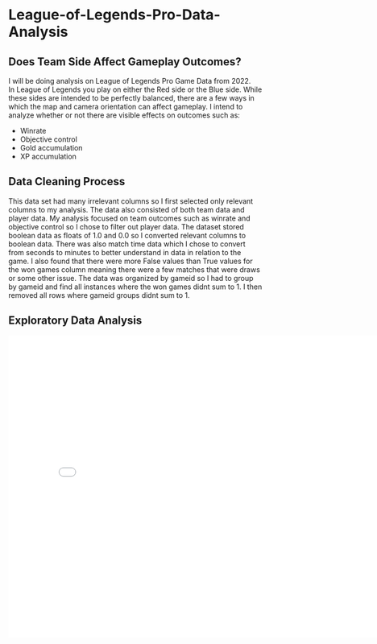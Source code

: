 # League-of-Legends-Pro-Data-Analysis


## Does Team Side Affect Gameplay Outcomes?
I will be doing analysis on League of Legends Pro Game Data from 2022. <br> 
In League of Legends you play on either the Red side or the Blue side. While these sides are intended to be perfectly balanced, there are a few ways in which the map and camera orientation can affect gameplay. I intend to analyze whether or not there are visible effects on outcomes such as:
- Winrate
- Objective control
- Gold accumulation
- XP accumulation

## Data Cleaning Process

This data set had many irrelevant columns so I first selected only relevant columns to my analysis. The data also consisted of both team data and player data. My analysis focused on team outcomes such as winrate and objective control so I chose to filter out player data. The dataset stored boolean data as floats of 1.0 and 0.0 so I converted relevant columns to boolean data. There was also match time data which I chose to convert from seconds to minutes to better understand in data in relation to the game. I also found that there were more False values than True values for the won games column meaning there were a few matches that were draws or some other issue. The data was organized by gameid so I had to group by gameid and find all instances where the won games didnt sum to 1. I then removed all rows where gameid groups didnt sum to 1.

## Exploratory Data Analysis

<iframe src="assets/gamelength.html" width=800 height=600 frameBorder=0></iframe>






